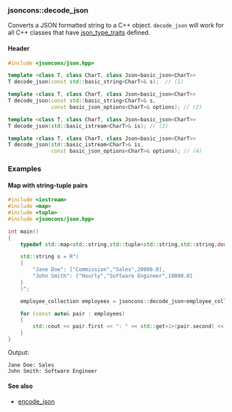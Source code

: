 ### jsoncons::decode_json

Converts a JSON formatted string to a C++ object. `decode_json` will 
work for all C++ classes that have [json_type_traits](https://github.com/danielaparker/jsoncons/blob/master/doc/ref/json_type_traits.md) defined.

#### Header

```c++
#include <jsoncons/json.hpp>

template <class T, class CharT, class Json=basic_json<CharT>>
T decode_json(const std::basic_string<CharT>& s);  // (1)

template <class T, class CharT, class Json=basic_json<CharT>>
T decode_json(const std::basic_string<CharT>& s,
              const basic_json_options<CharT>& options); // (2)

template <class T, class CharT, class Json=basic_json<CharT>>
T decode_json(std::basic_istream<CharT>& is); // (3)

template <class T, class CharT, class Json=basic_json<CharT>>
T decode_json(std::basic_istream<CharT>& is,
              const basic_json_options<CharT>& options); // (4)
```

### Examples

#### Map with string-tuple pairs

```c++
#include <iostream>
#include <map>
#include <tuple>
#include <jsoncons/json.hpp>

int main()
{
    typedef std::map<std::string,std::tuple<std::string,std::string,double>> employee_collection;

    std::string s = R"(
    {
        "Jane Doe": ["Commission","Sales",20000.0],
        "John Smith": ["Hourly","Software Engineer",10000.0]
    }
    )";

    employee_collection employees = jsoncons::decode_json<employee_collection>(s);

    for (const auto& pair : employees)
    {
        std::cout << pair.first << ": " << std::get<1>(pair.second) << std::endl;
    }
}
```
Output:
```
Jane Doe: Sales
John Smith: Software Engineer
```

#### See also

- [encode_json](encode_json.md)

